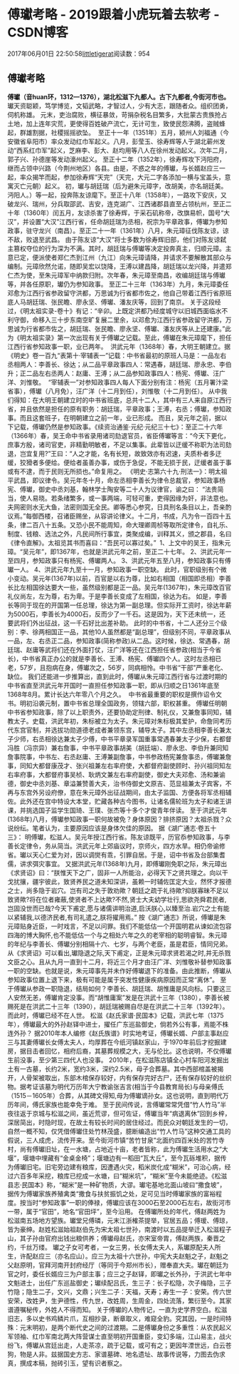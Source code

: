 # 傅瓛考略 - 2019跟着小虎玩着去软考 - CSDN博客
2017年06月01日 22:50:58[littletigerat](https://me.csdn.net/littletigerat)阅读数：954

## 傅瓛考略
**傅瓛（音huan环，1312—1376），湖北松滋下九都人。古下九都者,今街河市也。**
瓛天资聪颖，笃学博览，文韬武略，才智过人，少有大志，跟随者众。组织团勇，伺机称雄。
元末，吏治腐败，横征暴敛，苛捐杂税名目繁多，大批蒙古贵族抢占土地，加上连年灾荒，更使得百姓破产流亡，无计可生，致使民怨沸腾，盗贼蜂起，群雄割据，社稷摇摇欲坠。 
至正十一年（1351年）五月，颍州人刘福通（今安徽省阜阳市）率众发动红巾军起义。八月，彭莹玉、徐寿辉等人于湖北蕲州发动“西系红巾军”起义，芝麻李、彭大、赵均用等八人在徐州发动起义。次年二月，郭子兴、孙德崖等发动濠州起义。
至正十二年（1352年），徐寿辉攻下沔阳府，继而占领中兴路（今荆州地区）各县。由是，不惑之年的傅瓛，与长婿赵应三一起，率众揭竿而起，参加徐寿辉“天完”（天完，大元二字各添加一横与宝盖头，意寓灭亡元朝）起义。
初，瓛与胡廷瑞（后为避朱元璋字，改胡美，亦名胡廷美。沔阳人。）等一起，投奔陈友谅麾下。至正十八年（1358年），一路攻下安庆，又破龙兴、瑞州，分兵取邵武、吉安，连克湖广、江西诸郡县直至占领杭州，至正二十年（1360年）闰五月，友谅杀害了徐寿辉，于采石矶称帝，改旗易帜，国号“大汉”，并设置“大汉”江西行省，任命胡廷瑞为丞相，祝宗为平章政事，傅瓛为参知政事，驻守龙兴（南昌）。至正二十一年（1361年）八月，朱元璋征伐陈友谅，谅不敌，败退至武昌。
由于陈友谅“大汉”将士多数为徐寿辉旧部，他们对陈友谅弑主篡权夺位的行为深为不满。其时，胡廷瑞与傅瓛等决定投奔真主，归顺元璋。主意已定，便派使者郑仁杰到江州（九江）向朱元璋请降，并请求不要解散其部众与编制。元璋欣然允诺，随即吴宏以饶降，王溥以建昌降，胡廷瑞以龙兴降，并遣郑仁杰为使，至朱元璋军中纳款归附。次年春，朱元璋至南昌，收编胡廷瑞与傅瓛等，并各任原职，瓛仍为参知政事。
至正二十三年（1363年）九月，朱元璋委任邓愈为江西行省参政留守洪都，万思诚为行省都市佐之，他自己带着江西行省原班底人马胡廷瑞、张民瞻、廖永坚、傅瓛、潘友庆等，回到了南京。
关于这段经过，《明太祖实录-卷十》有记：“辛卯。上既定洪都乃经度城守以旧城西面临水不利守御，命移入三十步东南空旷复展二里余，以邓愈为江西行省参政留守洪都，万思诚为行省都市佐之，胡廷瑞、张民瞻、廖永坚、傅瓛、潘友庆等从上还建康。”此为《明太祖实录》第一次出现有关于傅瓛之记载。至此，傅瓛在朱元璋麾下，担任江西行省参知政事一职，业已两年。 
洪武元年（1368年）春，大明王朝建立。据《明史》卷一百九“表第十·宰辅表一”记载：中书省最初的原班人马是：一品左右丞相两人：李善长、徐达；从二品平章政事四人：常遇春，胡廷瑞、廖永忠、李伯升；正二品左右丞两人：赵庸、王溥；从二品参知政事四人：杨宪、傅瓛、汪广洋、刘惟敬。 
“宰辅表一”对参知政事四人每人下面分别有注：杨宪（五月署汴梁省事），傅瓛（八月免），汪广洋（十二月到任），刘惟敬（十二月到任）。
从中我们得知：在大明王朝建立时的中书省班底，总共十二人，其中有三人来自原江西行省，并且依然是担任的原有职务：胡廷瑞，平章政事；王溥，右丞；傅瓛，参知政事。而且这套班子，在明朝建立之前一年，业已形成。
而且，吴元年之前，据以下记载，傅瓛仍然是参知政事。《续资治通鉴·元纪·元纪三十七》：至正二十六年（1366年）春，吴王命中书省录用诸司劾退官员，省臣傅瓛等言：“今天下更化，庶事方殷，诸司官吏，非精勤明敏者，不足以集事。此辈皆以迂缓不称职为法司劾退，岂宜复用?”王曰：“人之才能，名有长短，故致效亦有迟速，夫质朴者多迂缓，狡猾者多便给。便给者虽善办事，或伤于急促，不能无损于民，迂缓者虽于事或有不逮，而于民则无所损也。”命复用之。
《明史·志第六十九·刑法一》：明太祖平武昌，即议律令。吴元年冬十月，命左丞相李善长为律令总裁官，参知政事杨宪、傅瓛，御史中丞刘基，翰林学士陶安等二十人为议律官，谕之曰： “法贵简当，使人易晓。若条绪繁多，或一事两端，可轻可重，吏得因缘为奸，非法意也。夫网密则水无大鱼，法密则国无全民。卿等悉心参究，日具刑名条目以上，吾亲酌议焉。”每御西楼，召诸臣赐坐，从容讲论律义。十二月，书成，凡为令一百四十五条，律二百八十五条。又恐小民不能周知，命大理卿周桢等取所定律令，自礼乐、制度、钱粮、选法之外，凡民间所行事宜，类聚成编，训释其义，颁之郡县，名曰《律令直解》。太祖览其书而喜曰：“吾民可以寡过矣。” 
1、上文中的吴王，指朱元璋。“吴元年”，即1367年，也就是洪武元年之前，至正二十七年。
2、洪武元年一至四月，参知政事只有杨宪、傅瓛两人。
3、洪武元年五至八月，参知政事只有傅瓛一人。
4、洪武元年九至十一月，参知政事一职空缺。
此时，官职级别有个微小变动。吴元年(1367年)以前，百官是以右为尊，比如右相国（相国即丞相）李善长比左相国徐达要大一些，虽然级别都是正一品。吴元年(1367年)，朱元璋改百官礼仪尚左，左为尊，右为卑。于是李善长变成了左相国，徐达为右。
如是，李善长等同于现在的开国第一任总理，徐达为第一副总理。但实际开工资时，徐达年薪为5000石，李善长为4000石，反而少了一千石。这是因为，天下还未统一，还要武将们外出征战，这一千石好比出差补助。
此时的中书省，十二人还分三个级别：李、徐两相国正一品，其他10人虽然都是“副总理”，但级别不同，平章政事从一品，左、右丞正二品，参知政事(简称参政)从二品。这时候，徐达、常遇春，胡廷瑞、赵庸等武将们还在外面打仗，汪广洋等还在江西担任省参政(相当于今省长)，中书省真正办公的就是李善长、王溥、杨宪、傅瓛四个人。这时左丞相已老，57岁，且抱病在身，傅瓛次之，56岁，同病相怜。中书省“干部”严重老化、缺位。
我们还能进一步推算出，直到此时，傅瓛从朱元璋江西行省与过渡时期的中书省直至洪武元年开国时一直担任参知政事一职，即从归顺之日1361年底至1368年8月。累计长达六年零八个月之久。 
中书省最重要的职权是撰作诏令文书。明初沿袭元制，置中书省总理全国政务，领辖六部，职权甚重。
傅瓛任明朝中书省参知政事，除了以上职责外，还要协助定刑律、制礼仪，又兼詹事同知，辅教太子。史载，洪武年初，朱标被立为太子。朱元璋对朱标极其爱护，命詹同考历代东宫官制，并选拔功勋道德老成者兼领东宫，辅导太子。其中左丞相李善长兼太子少师，右丞相徐达兼太子少傅，中书平章录军国重事常遇春兼太子少保，右都督冯胜（冯宗异）兼右詹事，中书平章政事胡美（胡廷端）、廖永忠、李伯升兼同知詹事院事，中书左、右丞赵庸、王溥兼副詹事，中书参政杨宪兼詹事丞，傅瓛兼詹事，同知大都督康茂才、张兴祖兼左右率府使，大都督府副使顾时、孙兴祖同知左右率府事，大都督府事吴桢、耿炳文兼左右率府副使，御史大夫邓愈、汤和兼谕德，御史中丞刘基、章溢兼赞善大夫，治书侍御史文原吉、范显祖兼太子宾客，不再与东宫外另设府僚，意在朱元璋外出征战期间，由太子监国、方便各将军丞相辅佐。此外还在宫中特设大本堂，贮藏各种古今图书，让诸名儒轮班为太子和诸王讲课，并挑选国子监学生国琦、王璞、张杰等十多个才俊青年伴读。
至于洪武元年(1368年)八月，傅瓛参知政事一职何故被免？身体原因？排挤原因？太祖杀戮？众说纷纭。笔者认为，主要原因应该是身体欠佳的原因。
据《湖广通志·卷五十三》： 明傅瓛，松滋人。吴元年授江西行省。陈友谅既平，历官忝参知政事，与李善长定律令，务从简当。洪武元年上郊庙议时，京师火，四方水旱。相仍帝谕修省。瓛以天心仁爱为对，因以调爕有乖，引罪自居。于是，诏中书省及台部集耆儒，讲求弭灾事宜。
又据洪武元年(1368年)九月，即傅瓛刚免职之际，朱元璋出《求贤诏》曰：“朕惟天下之广，固非一人所能治，必得天下之贤共理之。向以干戈扰攘，疆宇彼此，致贤养民之道未知深讲，虽赖一时辅佐匡定大业，然怀才报德之士，尚多隐于岩穴。岂有司之失于敦劝歟？朝廷之疏于礼待歟?抑朕寡昧不足以致贤歟?将在位者雍蔽,使贤者不上达歟?不然,贤士大夫幼学壮行,思欲尧舜君民者,岂固没世而已哉?今天下甫定,愿与诸儒讲明治道,启沃朕心,以臻至治.岩穴之士有能以紧辅我,以德济民者,有司礼遣之,朕将擢用焉。”
按《湖广通志》所说，傅瓛是朱元璋贴身近臣，一时戏言，不足以问罪。我们不能低估一个开国明君从谏如流包容四海的博大胸怀,也不能低估一个与之相处六年之久的老宰相的聪明睿智。朱元璋的年纪与李善长、傅瓛分别相隔十六、七岁，与两个老臣，虽是君臣，情同兄弟。从《求贤诏》可以看出,瓛隐退之际,天下甫定，正是朱元璋求贤若渴之时,并无杀戮文臣之心。且从九月一直到十二月，将近三个月才由汪广洋、刘惟敬补替参知政事一职的空缺。也就是说，朱元璋事先并未作好傅瓛退下的准备。由此推断，傅瓛从参知政事位置上退下来，极有可能是属于突发性健康疾病原因而正常“离休”。
至于傅瓛从参政一职隐退，结局如何？李善长、胡廷瑞、胡惟庸是风向标。只要这三人安然无恙，傅瓛肯定没事。而“胡惟庸案”发是在洪武十三年（1380），李善长被赐死是在洪武二十三年（1390），胡廷瑞被赐自尽是在洪武二十三年（1392年）。而此时，傅瓛已经不在人世。
松滋《赵氏家谱·民国本》记载，洪武七年（1375年），傅瓛最大的外孙赵铎中进士，擢任广东巡盐御史，倘若外公有事，焉能不株连外孙？
据2010年本人编修《赵氏族谱》时实地考证，傅瓛长婿、户部主事赵应三与其妻傅瓛长女傅太夫人，均厚葬在今纸河镇赵家山，于1970年前后才挖掘建房，据目击者回忆，相府后裔，其墓葬规模之大，无与伦比。这也说明，不仅傅瓛生前没事，至少第三四代人也没事。
2010年，在松滋陈店镇全心村车阳河发掘出土有一古墓，长约2米，宽约3米，深约2.5米，母子合葬墓。其中西部棺盖被揭开，人骨架被取出，东部木棺保存较好，内有保存完好古尸，还有保存较好的丝织物。据考证该墓为明代万历年大宁教谕张吉言(相当于今县教育局长)与母亲傅氏（1515－1605年）合葬，从其碑文得知,母为傅瓛谪孙女。这也说明，直到明代万历年间，傅氏家族也能幸免于难。
至于民间传说，言傅瓛常常凭借”竹人竹马”半夜往返于京城与松滋之间，虽近荒谬，但可佐证，傅瓛当年“病退离休”回到乡梓，深居简出，时隐时现，在故土有较长时间的居住经过。而民众对朝廷发生的一切，自然一概不知，仅凭借傅瓛住处竹林茂盛，臆断编造出“竹人竹马”这种交通工具的假说，三人成虎，流传开来。至今街河市镇“苦竹甘泉”北面约四百米处的苦竹寺村，尚有傅瓛旧址，在一水塘，占地近十亩，老者皆称，此为傅瓛生活用水之“大堰”，堰塘中埋藏有“金桌金椅”；堰塘边有一稻田“瓦大丘”，至今瓦砾堆积，据传为傅瓛旧宅。旧宅旁边建有粮库，因遭遇火灾，稻米炭化成“糊米”，可治心病，经过六百多年采挖，粮库已挖成一水塘，曰“糊米坑”，“糊米”至今未能绝迹。《松滋县志·民国本》称，“糊米”是一种矿物质，大谬。瓛宅基地北面山坡曰“撒食坡”，据传为傅瓛家族养殖禽类“撒食与扶贫振饥之处，足可见当时傅瓛家族的富裕程度。按当时“参知政事”一职的俸禄，傅瓛应该在3000石至2000石左右，故街河市一带，属于“官田”，地名“官田坪”，至今沿用。
在傅瓛所处的年代，傅赵两姓为松滋南五场地方望族。瓛堂兄傅璘，元末江浙榷茶提举，官居五品；傅瑷、傅琼，皆为豪绅。赵姓松滋始祖赵伯先为宋太祖七世孙，南渡时以五品提举迁入松滋程子山，其子孙由官府出钱出粮供养；傅瓛母赵氏，亦宋室帝胄，傅赵两族，秦晋之约，千丝万缕。
瓛之子女可考者，一女三男，长女傅太夫人，系瓛原配夫人所生，许配赵应三（亦名应山）。应三为太祖十六世孙，中宪大夫赵魁之子，赵魁之父赵原明，官拜河南开封府经厅（等同于今郑州市长），赠奉直大夫。瓛在朝廷为官之时，委任长婿应三为户部主事；应三之子赵铎，即瓛之长外孙，于洪武七年中文魁进士，出任广东巡盐御史；瓛续配吕氏，生三子：长子松隐，次子梅隐，三子竹隐；隐生二子，文兴，文鼎；兴生二子：天福，天寿；寿生一子：安荣。传六世安荣，改姓尹，生尹德性，传九世，改姓周，生周金，四处流落，繁衍至今。其家谱遵嘱秘传，外姓人不得而知。
关于傅瓛的人物传记，一直为史学界空白。松滋旧志，多以史书鸡鳞片爪，互相抄录，断章取义，难窥全豹。究其因，一是时间特殊：元末明初，是两个断代史之间的过渡期。二是傅瓛身份之多重性：从农民起义军领袖、红巾军南北两大阵营谋士直至明初开国重臣，变幻多端，江山易主，战火纷飞，傅瓛从宫廷出走，人走茶凉，疏于记载，或可有之；更因年湮世远，白云苍狗，物是人非。兹据国史方志、家谱墓碑、地名遗址、故事传说等，力图去伪求真，撰成本稿，抛砖引玉，望有识者察之。
